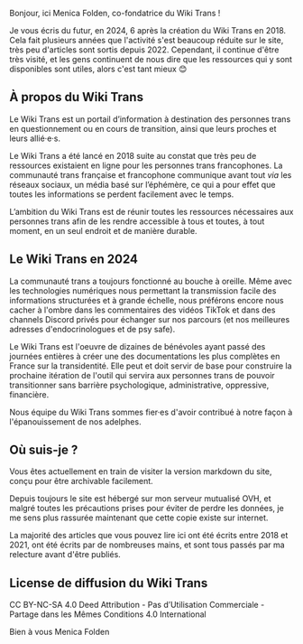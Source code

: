 Bonjour, ici Menica Folden, co-fondatrice du Wiki Trans !

Je vous écris du futur, en 2024, 6 après la création du Wiki Trans en 2018. Cela fait plusieurs années que l'activité s'est beaucoup réduite sur le site, très peu d'articles sont sortis depuis 2022. Cependant, il continue d'être très visité, et les gens continuent de nous dire que les ressources qui y sont disponibles sont utiles, alors c'est tant mieux 😊

## À propos du Wiki Trans

Le Wiki Trans est un portail d’information à destination des personnes trans en questionnement ou en cours de transition, ainsi que leurs proches et leurs allié·e·s.

Le Wiki Trans a été lancé en 2018 suite au constat que très peu de ressources existaient en ligne pour les personnes trans francophones. La communauté trans française et francophone communique avant tout _via_ les réseaux sociaux, un média basé sur l’éphémère, ce qui a pour effet que toutes les informations se perdent facilement avec le temps.

L’ambition du Wiki Trans est de réunir toutes les ressources nécessaires aux personnes trans afin de les rendre accessible à tous et toutes, à tout moment, en un seul endroit et de manière durable.

## Le Wiki Trans en 2024

La communauté trans a toujours fonctionné au bouche à oreille. Même avec les technologies numériques nous permettant la transmission facile des informations structurées et à grande échelle, nous préférons encore nous cacher à l'ombre dans les commentaires des vidéos TikTok et dans des channels Discord privés pour échanger sur nos parcours (et nos meilleures adresses d'endocrinologues et de psy safe).

Le Wiki Trans est l'oeuvre de dizaines de bénévoles ayant passé des journées entières à créer une des documentations les plus complètes en France sur la transidentité. Elle peut et doit servir de base pour construire la prochaine itération de l'outil qui servira aux personnes trans de pouvoir transitionner sans barrière psychologique, administrative, oppressive, financière.

Nous équipe du Wiki Trans sommes fier·es d'avoir contribué à notre façon à l'épanouissement de nos adelphes.  

## Où suis-je ?

Vous êtes actuellement en train de visiter la version markdown du site, conçu pour être archivable facilement.

Depuis toujours le site est hébergé sur mon serveur mutualisé OVH, et malgré toutes les précautions prises pour éviter de perdre les données, je me sens plus rassurée maintenant que cette copie existe sur internet.

La majorité des articles que vous pouvez lire ici ont été écrits entre 2018 et 2021, ont été écrits par de nombreuses mains, et sont tous passés par ma relecture avant d'être publiés. 

## License de diffusion du Wiki Trans

CC BY-NC-SA 4.0 Deed
Attribution - Pas d’Utilisation Commerciale - Partage dans les Mêmes Conditions 4.0 International

Bien à vous
Menica Folden

